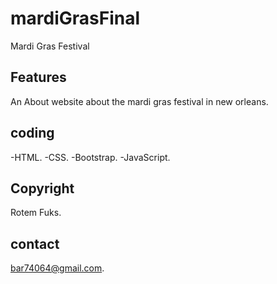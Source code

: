 # mardiGrasFinal
Mardi Gras Festival

## Features
An About website about the mardi gras festival in new orleans.

## coding
-HTML.
-CSS.
-Bootstrap.
-JavaScript.

## Copyright
Rotem Fuks.

## contact
bar74064@gmail.com.
